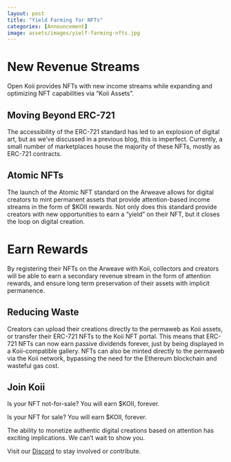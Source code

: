 ```yaml
---
layout: post
title: "Yield Farming for NFTs"
categories: [Announcement]
image: assets/images/yielf-farming-nfts.jpg
---
```


# New Revenue Streams

Open Koii provides NFTs with new income streams while expanding and optimizing NFT capabilities via “Koii Assets”.

## Moving Beyond ERC-721

The accessibility of the ERC-721 standard has led to an explosion of digital art, but as we’ve discussed in a previous blog, this is imperfect. Currently, a small number of marketplaces house the majority of these NFTs, mostly as ERC-721 contracts.

## Atomic NFTs

The launch of the Atomic NFT standard on the Arweave allows for digital creators to mint permanent assets that provide attention-based income streams in the form of $KOII rewards. Not only does this standard provide creators with new opportunities to earn a “yield” on their NFT, but it closes the loop on digital creation.

# Earn Rewards

By registering their NFTs on the Arweave with Koii, collectors and creators will be able to earn a secondary revenue stream in the form of attention rewards, and ensure long term preservation of their assets with implicit permanence.

## Reducing Waste

Creators can upload their creations directly to the permaweb as Koii assets, or transfer their ERC-721 NFTs to the Koii NFT portal. This means that ERC-721 NFTs can now earn passive dividends forever, just by being displayed in a Koii-compatible gallery. NFTs can also be minted directly to the permaweb via the Koii network, bypassing the need for the Ethereum blockchain and wasteful gas cost.

## Join Koii

Is your NFT not-for-sale? You will earn $KOII, forever.

Is your NFT for sale? You will earn $KOII, forever.

The ability to monetize authentic digital creations based on attention has exciting implications. We can’t wait to show you.

Visit our [Discord](https://discord.gg/nFXBAy6FXH) to stay involved or contribute.
